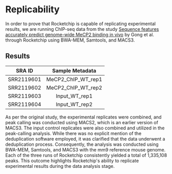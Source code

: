 # Replicability 
In order to prove that Rocketchip is capable of replicating experimental results, we are running ChIP-seq data from the study [Sequence features accurately predict genome-wide MeCP2 binding in vivo](https://www.ncbi.nlm.nih.gov/pmc/articles/PMC4820824/) by Gong et al. through Rocketchip using BWA-MEM, Samtools, and MACS3.

## Results

| SRA ID    | Sample Metadata    |
| :-------: | :---------------:  |
|SRR2119601 | MeCP2_ChIP_WT_rep1 |
|SRR2119602 | MeCP2_ChIP_WT_rep2 |
|SRR2119603 | Input_WT_rep1      |
|SRR2119604 | Input_WT_rep2      |

As per the original study, the experimental replicates were combined, and peak calling was conducted using MACS2, which is an earlier version of MACS3. The input control replicates were also combined and utilized in the peak-calling analysis. While there was no explicit mention of the deduplication software employed, it was clarified that the data underwent a deduplication process. Consequently, the analysis was conducted using BWA-MEM, Samtools, and MACS3 with the mm9 reference mouse genome. Each of the three runs of Rocketchip consistently yielded a total of 1,335,108 peaks. This outcome highlights Rocketchip's ability to replicate experimental results during the data analysis stage.